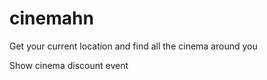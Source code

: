 # cinemahn
Get your current location and find all the cinema around you

Show cinema discount event
